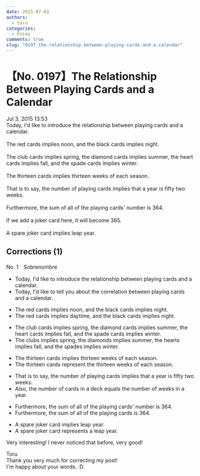 ```yaml
---
date: 2015-07-03
authors:
  - toru
categories:
  - Essay
comments: true
slug: "0197_the-relationship-between-playing-cards-and-a-calendar"
---
```


# 【No. 0197】The Relationship Between Playing Cards and a Calendar
<div class="date">Jul 3, 2015 13:53</div>
<div id="post"><div id="body_show_ori">
Today, I'd like to introduce the  relationship between playing cards and a calendar.<br/><br/>The red cards implies noon, and the black cards implies night.<br/><br/>The club cards implies spring, the diamond cards implies summer, the heart cards implies fall, and the spade cards implies winter.<br/><br/>The thirteen cards implies thirteen weeks of each season.<br/><br/>That is to say, the number of playing cards implies that a year is fifty two weeks.<br/><br/>Furthermore, the sum of all of the playing cards' number is 364.<br/><br/>If we add a joker card here, it will become 365.<br/><br/>A spare joker card implies leap year.
</div></div>

<!-- more -->


## Corrections (1)
<div id="block"><div class="first_name"> No. 1　<span class="just_name">Sobrenombre</span></div><div id="block2">
<ul class="correction_field">
<li class="incorrect">Today, I'd like to introduce the  relationship between playing cards and a calendar.</li>
<li class="corrected correct">
Today, I'd like to tell you about the correlation between playing cards and a calendar.
</li>
</ul>
<ul class="correction_field">
<li class="incorrect">The red cards implies noon, and the black cards implies night.</li>
<li class="corrected correct">
The red cards implies daytime, and the black cards implies night.
</li>
</ul>
<ul class="correction_field">
<li class="incorrect">The club cards implies spring, the diamond cards implies summer, the heart cards implies fall, and the spade cards implies winter.</li>
<li class="corrected correct">
The clubs implies spring, the diamonds implies summer, the hearts implies fall, and the spades implies winter.
</li>
</ul>
<ul class="correction_field">
<li class="incorrect">The thirteen cards implies thirteen weeks of each season.</li>
<li class="corrected correct">
The thirteen cards represent the thirteen weeks of each season.
</li>
</ul>
<ul class="correction_field">
<li class="incorrect">That is to say, the number of playing cards implies that a year is fifty two weeks.</li>
<li class="corrected correct">
Also, the number of cards in a deck equals the number of weeks in a year.
</li>
</ul>
<ul class="correction_field">
<li class="incorrect">Furthermore, the sum of all of the playing cards' number is 364.</li>
<li class="corrected correct">
Furthermore, the sum of all of the playing cards is 364.
</li>
</ul>
<ul class="correction_field">
<li class="incorrect">A spare joker card implies leap year.</li>
<li class="corrected correct">
A spare joker card represents a leap year.
</li>
</ul>
<p class="comment_small">
 Very interesting!  I never noticed that before, very good!
</p>

</div><div class="name"><span class="just_name">Toru</span><br>
Thank you very much for correcting my post!<br/>I'm happy about your words. :D
</div>
</div>
